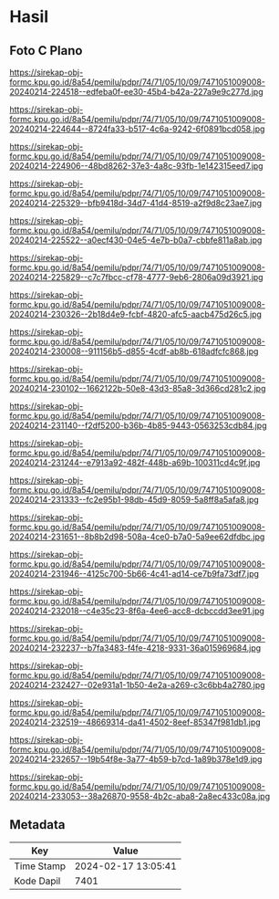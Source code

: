 # Hasil

## Foto C Plano

https://sirekap-obj-formc.kpu.go.id/8a54/pemilu/pdpr/74/71/05/10/09/7471051009008-20240214-224518--edfeba0f-ee30-45b4-b42a-227a9e9c277d.jpg

https://sirekap-obj-formc.kpu.go.id/8a54/pemilu/pdpr/74/71/05/10/09/7471051009008-20240214-224644--8724fa33-b517-4c6a-9242-6f0891bcd058.jpg

https://sirekap-obj-formc.kpu.go.id/8a54/pemilu/pdpr/74/71/05/10/09/7471051009008-20240214-224906--48bd8262-37e3-4a8c-93fb-1e142315eed7.jpg

https://sirekap-obj-formc.kpu.go.id/8a54/pemilu/pdpr/74/71/05/10/09/7471051009008-20240214-225329--bfb9418d-34d7-41d4-8519-a2f9d8c23ae7.jpg

https://sirekap-obj-formc.kpu.go.id/8a54/pemilu/pdpr/74/71/05/10/09/7471051009008-20240214-225522--a0ecf430-04e5-4e7b-b0a7-cbbfe811a8ab.jpg

https://sirekap-obj-formc.kpu.go.id/8a54/pemilu/pdpr/74/71/05/10/09/7471051009008-20240214-225829--c7c7fbcc-cf78-4777-9eb6-2806a09d3921.jpg

https://sirekap-obj-formc.kpu.go.id/8a54/pemilu/pdpr/74/71/05/10/09/7471051009008-20240214-230326--2b18d4e9-fcbf-4820-afc5-aacb475d26c5.jpg

https://sirekap-obj-formc.kpu.go.id/8a54/pemilu/pdpr/74/71/05/10/09/7471051009008-20240214-230008--911156b5-d855-4cdf-ab8b-618adfcfc868.jpg

https://sirekap-obj-formc.kpu.go.id/8a54/pemilu/pdpr/74/71/05/10/09/7471051009008-20240214-230102--1662122b-50e8-43d3-85a8-3d366cd281c2.jpg

https://sirekap-obj-formc.kpu.go.id/8a54/pemilu/pdpr/74/71/05/10/09/7471051009008-20240214-231140--f2df5200-b36b-4b85-9443-0563253cdb84.jpg

https://sirekap-obj-formc.kpu.go.id/8a54/pemilu/pdpr/74/71/05/10/09/7471051009008-20240214-231244--e7913a92-482f-448b-a69b-100311cd4c9f.jpg

https://sirekap-obj-formc.kpu.go.id/8a54/pemilu/pdpr/74/71/05/10/09/7471051009008-20240214-231333--fc2e95b1-98db-45d9-8059-5a8ff8a5afa8.jpg

https://sirekap-obj-formc.kpu.go.id/8a54/pemilu/pdpr/74/71/05/10/09/7471051009008-20240214-231651--8b8b2d98-508a-4ce0-b7a0-5a9ee62dfdbc.jpg

https://sirekap-obj-formc.kpu.go.id/8a54/pemilu/pdpr/74/71/05/10/09/7471051009008-20240214-231946--4125c700-5b66-4c41-ad14-ce7b9fa73df7.jpg

https://sirekap-obj-formc.kpu.go.id/8a54/pemilu/pdpr/74/71/05/10/09/7471051009008-20240214-232018--c4e35c23-8f6a-4ee6-acc8-dcbccdd3ee91.jpg

https://sirekap-obj-formc.kpu.go.id/8a54/pemilu/pdpr/74/71/05/10/09/7471051009008-20240214-232237--b7fa3483-f4fe-4218-9331-36a015969684.jpg

https://sirekap-obj-formc.kpu.go.id/8a54/pemilu/pdpr/74/71/05/10/09/7471051009008-20240214-232427--02e931a1-1b50-4e2a-a269-c3c6bb4a2780.jpg

https://sirekap-obj-formc.kpu.go.id/8a54/pemilu/pdpr/74/71/05/10/09/7471051009008-20240214-232519--48669314-da41-4502-8eef-85347f981db1.jpg

https://sirekap-obj-formc.kpu.go.id/8a54/pemilu/pdpr/74/71/05/10/09/7471051009008-20240214-232657--19b54f8e-3a77-4b59-b7cd-1a89b378e1d9.jpg

https://sirekap-obj-formc.kpu.go.id/8a54/pemilu/pdpr/74/71/05/10/09/7471051009008-20240214-233053--38a26870-9558-4b2c-aba8-2a8ec433c08a.jpg


## Metadata

| Key        | Value               |
| ---------- | ------------------- |
| Time Stamp | 2024-02-17 13:05:41 |
| Kode Dapil | 7401                |



